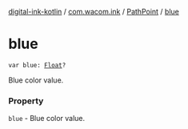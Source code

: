 [digital-ink-kotlin](../../index.md) / [com.wacom.ink](../index.md) / [PathPoint](index.md) / [blue](./blue.md)

# blue

`var blue: `[`Float`](https://kotlinlang.org/api/latest/jvm/stdlib/kotlin/-float/index.html)`?`

Blue color value.

### Property

`blue` - Blue color value.